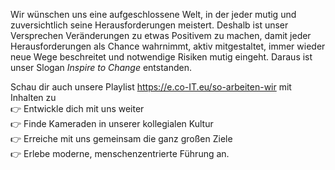 Wir wünschen uns eine aufgeschlossene Welt, in der jeder mutig und zuversichtlich seine Herausforderungen meistert.
Deshalb ist unser Versprechen Veränderungen zu etwas Positivem zu machen, damit jeder Herausforderungen als Chance wahrnimmt, aktiv mitgestaltet, immer wieder neue Wege beschreitet und notwendige Risiken mutig eingeht.
Daraus ist unser Slogan _Inspire to Change_ entstanden.

Schau dir auch unsere Playlist https://e.co-IT.eu/so-arbeiten-wir mit Inhalten zu \
👉 Entwickle dich mit uns weiter \
👉 Finde Kameraden in unserer kollegialen Kultur \
👉 Erreiche mit uns gemeinsam die ganz großen Ziele \
👉 Erlebe moderne, menschenzentrierte Führung an.
